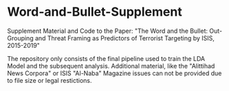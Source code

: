 # Word-and-Bullet-Supplement
Supplement Material and Code to the Paper: "The Word and the Bullet: Out-Grouping and Threat Framing as Predictors of Terrorist Targeting by ISIS, 2015-2019"

The repository only consists of the final pipeline used to train the LDA Model and the subsequent analysis. Additional material, like the "Alittihad News Corpora" or ISIS "Al-Naba" Magazine issues can not be provided due to file size or legal restictions.
